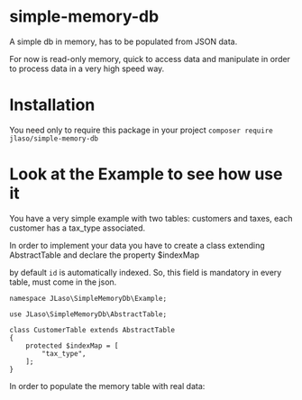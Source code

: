 # simple-memory-db

A simple db in memory, has to be populated from JSON data.

For now is read-only memory, quick to access data and manipulate in order to process data in a very high speed way.

# Installation

You need only to require this package in your project ```composer require jlaso/simple-memory-db```

# Look at the Example to see how use it

You have a very simple example with two tables: customers and taxes, each customer has a tax_type associated.

In order to implement your data you have to create a class extending AbstractTable and declare the property $indexMap

by default ```id``` is automatically indexed. So, this field is mandatory in every table, must come in the json.

```
namespace JLaso\SimpleMemoryDb\Example;

use JLaso\SimpleMemoryDb\AbstractTable;

class CustomerTable extends AbstractTable
{
    protected $indexMap = [
        "tax_type",
    ];
}
```

In order to populate the memory table with real data:



